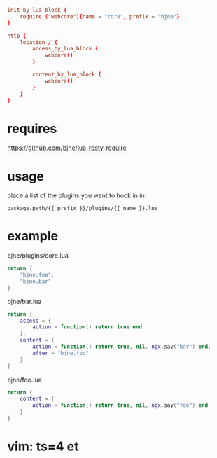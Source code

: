``` nginx.conf
init_by_lua_block {
    require ("webcore"){name = "core", prefix = "bjne"}
}

http {
    location / {
        access_by_lua_block {
            webcore()
        }

        content_by_lua_block {
            webcore()
        }
    }
}
```

requires
========
https://github.com/bjne/lua-resty-require

usage
=====

place a list of the plugins you want to hook in in:
```
package.path/{{ prefix }}/plugins/{{ name }}.lua
```

example
=======

bjne/plugins/core.lua
``` lua
return {
    "bjne.foo",
    "bjne.bar"
}
```

bjne/bar.lua
``` lua
return {
    access = {
        action = function() return true end
    },
    content = {
        action = function() return true, nil, ngx.say("bar") end,
        after = "bjne.foo"
    }
}
```

bjne/foo.lua
``` lua
return {
    content = {
        action = function() return true, nil, ngx.say("foo") end
    }
}
```

# vim: ts=4 et
